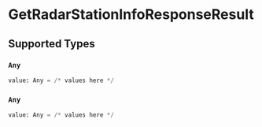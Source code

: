 # GetRadarStationInfoResponseResult


## Supported Types

### `Any`

```python
value: Any = /* values here */
```

### `Any`

```python
value: Any = /* values here */
```

